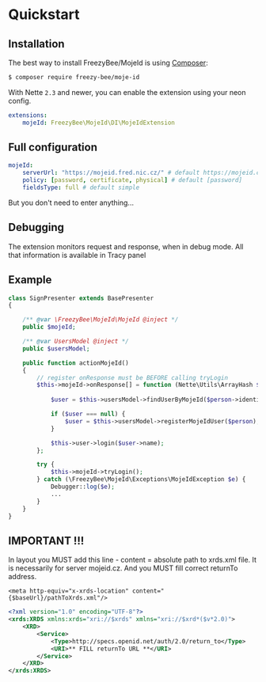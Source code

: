Quickstart
==========


Installation
------------

The best way to install FreezyBee/MojeId is using  [Composer](http://getcomposer.org/):

```sh
$ composer require freezy-bee/moje-id
```

With Nette `2.3` and newer, you can enable the extension using your neon config.

```yml
extensions:
	mojeId: FreezyBee\MojeId\DI\MojeIdExtension
```

Full configuration
------------------

```yml
mojeId:
	serverUrl: "https://mojeid.fred.nic.cz/" # default https://mojeid.cz/
	policy: [password, certificate, physical] # default [password]
	fieldsType: full # default simple
```

But you don't need to enter anything... 


Debugging
---------

The extension monitors request and response, when in debug mode. All that information is available in Tracy panel



Example
-------

```php
class SignPresenter extends BasePresenter
{

	/** @var \FreezyBee\MojeId\MojeId @inject */
	public $mojeId;

	/** @var UsersModel @inject */
	public $usersModel;

	public function actionMojeId()
	{
		// register onResponse must be BEFORE calling tryLogin
		$this->mojeId->onResponse[] = function (Nette\Utils\ArrayHash $person) {
			
			$user = $this->usersModel->findUserByMojeId($person->identity);

			if ($user === null) {
				$user = $this->usersModel->registerMojeIdUser($person);
			}

			$this->user->login($user->name);
		};

		try {
			$this->mojeId->tryLogin();
		} catch (\FreezyBee\MojeId\Exceptions\MojeIdException $e) {
			Debugger::log($e);
			...
		}
	}
}
```

IMPORTANT !!!
-------------

In layout you MUST add this line - content = absolute path to xrds.xml file. 
It is necessarily for server mojeid.cz. And you MUST fill correct returnTo address.

```smarty
<meta http-equiv="x-xrds-location" content="{$baseUrl}/pathToXrds.xml"/>
```

```xml
<?xml version="1.0" encoding="UTF-8"?>
<xrds:XRDS xmlns:xrds="xri://$xrds" xmlns="xri://$xrd*($v*2.0)">
    <XRD>
        <Service>
            <Type>http://specs.openid.net/auth/2.0/return_to</Type>
            <URI>** FILL returnTo URL **</URI>
        </Service>
    </XRD>
</xrds:XRDS>
```